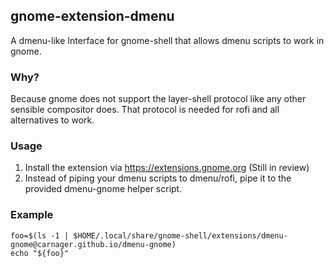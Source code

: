 ## gnome-extension-dmenu
A dmenu-like Interface for gnome-shell that allows dmenu scripts to work in gnome.

### Why?
Because gnome does not support the layer-shell protocol like any other sensible compositor does. That protocol is needed for rofi and all alternatives to work.

### Usage
1. Install the extension via https://extensions.gnome.org (Still in review)
2. Instead of piping your dmenu scripts to dmenu/rofi, pipe it to the provided dmenu-gnome helper script.

### Example

```
foo=$(ls -1 | $HOME/.local/share/gnome-shell/extensions/dmenu-gnome@carnager.github.io/dmenu-gnome)
echo "${foo}"
```
